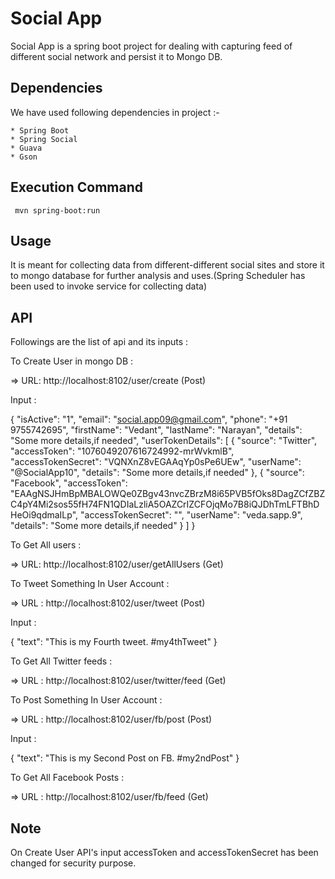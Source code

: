 # Social App

Social App is a spring boot project for dealing with capturing feed of different social network and persist it to Mongo DB.

## Dependencies

We have used following dependencies in project :-

```
* Spring Boot
* Spring Social
* Guava
* Gson
```

## Execution Command
     mvn spring-boot:run

## Usage


It is meant for collecting data from different-different 
social sites and store it to mongo database for further
analysis and uses.(Spring Scheduler has been used to 
invoke service for collecting data)



## API
Followings are the list of api and its inputs :

To Create User in mongo DB :

=> URL: http://localhost:8102/user/create (Post)

Input :

{
  "isActive": "1",
  "email": "social.app09@gmail.com",
  "phone": "+91 9755742695",
  "firstName": "Vedant",
  "lastName": "Narayan",
  "details": "Some more details,if needed",
  "userTokenDetails": [
    {
      "source": "Twitter",
      "accessToken": "1076049207616724992-mrWvkmlB",
      "accessTokenSecret": "VQNXnZ8vEGAAqYp0sPe6UEw",
      "userName": "@SocialApp10",
      "details": "Some more details,if needed"
    },
    {
      "source": "Facebook",
      "accessToken": "EAAgNSJHmBpMBALOWQe0ZBgv43nvcZBrzM8i65PVB5fOks8DagZCfZBZC4pY4Mi2sos55fH74FN1QDIaLzliA5OAZCrIZCFOjqMo7B8iQJDhTmLFTBhDHeOi9qdmaILp",
      "accessTokenSecret": "",
      "userName": "veda.sapp.9",
      "details": "Some more details,if needed"
    }
  ]
}

To Get All users :

=> URL: http://localhost:8102/user/getAllUsers  (Get)

To Tweet Something In User Account :

=> URL : http://localhost:8102/user/tweet (Post)

Input : 

{
"text": "This is my Fourth tweet. #my4thTweet"
}

To Get All Twitter feeds :

=> URL : http://localhost:8102/user/twitter/feed (Get)

To Post Something In User Account :

=> URL : http://localhost:8102/user/fb/post (Post)

Input : 

{
"text": "This is my Second Post on FB. #my2ndPost"
}



To Get All Facebook Posts : 

=> URL : http://localhost:8102/user/fb/feed (Get)

##

## Note 
On Create User API's input accessToken and accessTokenSecret has been changed for security purpose.

##

